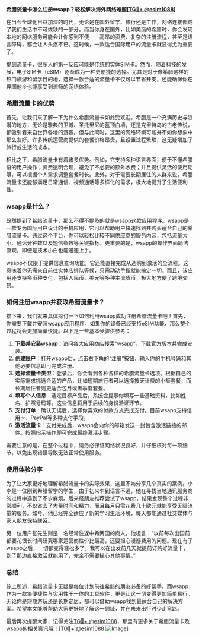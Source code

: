 **希腊流量卡怎么注册wsapp？轻松解决海外网络难题[[TG💪+ @esim1088](https://t.me/s/esim1088)]**

在当今全球化日益加深的时代，无论是在国外留学、旅行还是工作，网络连接都成了我们生活中不可或缺的一部分。而当你身在国外，比如美丽的希腊时，你会发现本地的网络服务可能会让你感到不便——高昂的资费、复杂的注册流程，甚至是语言障碍，都会让人头疼不已。这时候，一款适合国际用户的流量卡就显得尤为重要了。

提到流量卡，很多人的第一反应可能是传统的实体SIM卡。然而，随着科技的发展，电子SIM卡（eSIM）逐渐成为一种更便捷的选择。尤其是对于像希腊这样的热门旅游和留学目的地，选择一款合适的流量卡不仅可以节省开支，还能确保你在异国他乡也能享受到流畅的网络体验。

### 希腊流量卡的优势

首先，让我们来了解一下为什么希腊流量卡如此受欢迎。希腊是一个充满历史与浪漫的地方，无论是雅典的卫城、圣托里尼的蓝顶白墙，还是克里特岛的古老传说，都吸引着来自世界各地的游客。但与此同时，这里的网络环境可能并不如你想象中那么友好。许多传统运营商提供的套餐价格昂贵，且设置过程繁琐，这无疑增加了旅行或生活的成本。

相比之下，希腊流量卡有着诸多优势。例如，它支持多种语言界面，便于不懂希腊语的用户操作；资费透明合理，避免了不必要的额外收费；并且提供灵活的使用期限，可以根据个人需求调整套餐时长。此外，对于需要长期居住的人群来说，希腊流量卡还能够满足日常通信、视频通话等多样化的需求，极大地提升了生活便利性。

### wsapp是什么？

既然提到了希腊流量卡，那么不得不提及的就是wsapp这款应用程序。wsapp是一款专为国际用户设计的手机应用，它可以帮助用户快速找到并购买适合自己的希腊流量卡。通过这个平台，你可以轻松比较不同供应商的服务内容，包括流量大小、通话分钟数以及短信条数等关键指标。更重要的是，wsapp的操作界面简洁直观，即便是技术小白也能迅速上手。

wsapp不仅限于提供信息查询功能，它还能直接完成从选购到激活的全流程。这意味着你无需亲自前往实体店排队等候，只需动动手指就能搞定一切。而且，该应用还支持多币种支付，包括人民币、美元等多种主流货币，极大地方便了跨境交易。

### 如何注册wsapp并获取希腊流量卡？

接下来，我们就来具体探讨一下如何利用wsapp成功注册希腊流量卡吧！首先，你需要下载并安装wsapp应用程序。如果你的设备已经支持eSIM功能，那么整个过程将会更加简单快捷。以下是一些基本步骤供参考：

1. **下载并安装wsapp**：访问各大应用商店搜索“wsapp”，下载官方版本并完成安装。
2. **创建账户**：打开wsapp后，点击右下角的“注册”按钮，输入你的手机号码和其他必要信息即可完成注册。
3. **选择流量卡类型**：登录后，你会看到各种各样的希腊流量卡选项。根据自己的实际需求挑选合适的产品，比如短期旅行者可以选择按天计费的小额套餐，而长期居住者则更适合包月或者季度套餐。
4. **填写个人信息**：选定目标产品后，系统会提示你填写一些基础资料，比如姓名、护照号码等。这些信息将用于后续的身份验证环节。
5. **支付订单**：确认无误后，选择你喜欢的付款方式完成支付。目前wsapp支持信用卡、PayPal等多种支付手段。
6. **激活流量卡**：支付完成后，wsapp会向你的邮箱发送一封包含激活链接的邮件。按照指示操作即可完成最终激活步骤。

需要注意的是，在整个过程中，请务必保证网络状况良好，并仔细核对每一项细节，以免出现错误导致无法正常使用服务。

### 使用体验分享

为了让大家更好地理解希腊流量卡的实际效果，这里不妨分享几个真实的案例。小李是一位刚到希腊留学的学生，由于初来乍到语言不通，他在寻找当地通讯服务商的过程中遇到了不少麻烦。后来经朋友推荐尝试了wsapp，结果发现整个过程非常顺利，不仅省去了大量时间和精力，而且每月只需花费几十欧元就能享受无限流量的服务。如今，他已经完全适应了新的学习生活环境，每天都能通过社交媒体与家人朋友保持联系。

另一位用户张先生则是一名经常往返中希两国的商人，他坦言：“以前每次出国前都要花很长时间研究哪家运营商性价比最高，还要担心漫游费用的问题。现在有了wsapp之后，一切都变得轻松多了。我可以在出发前几天就提前订购好流量卡，到了那边直接激活就能用了，完全不需要操心其他事情。”

### 总结

综上所述，希腊流量卡无疑是每位计划前往希腊的朋友必备的好帮手。而wsapp作为一款集便捷性与实用性于一体的工具软件，更是让这一切变得更加简单易行。无论你是短期游玩还是长期定居，都可以借助wsapp找到最适合自己的解决方案。希望本文能够帮助大家更好地了解这一领域，并在未来出行时少走弯路。

最后再次提醒大家，记得关注[TG💪+ @esim1088](https://t.me/s/esim1088)，那里有更多关于希腊流量卡及wsapp的相关资讯哦！[[TG💪+ @esim1088](https://t.me/s/esim1088) ![Image](https://i.postimg.cc/4NQfJmqS/Snipaste-2025-05-13-00-14-12.png)]